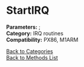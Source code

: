 # StartIRQ

**Parameters:** ;  
**Category:** IRQ routines  
**Compatibility:** PX86, M1ARM  


[Back to Categories](../categories/irq_routines.md)  
[Back to Methods List](../../SUMMARY.md)
